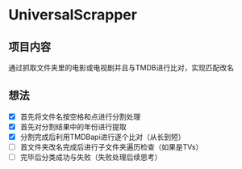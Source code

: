 # UniversalScrapper

## 项目内容
通过抓取文件夹里的电影或电视剧并且与TMDB进行比对，实现匹配改名

## 想法
- [x] 首先将文件名按空格和点进行分割处理
- [x] 首先对分割结果中的年份进行提取
- [x] 分割完成后利用TMDBapi进行逐个比对（从长到短）
- [ ] 首文件夹改名完成后进行子文件夹遍历检查（如果是TVs）
- [ ] 完毕后分类成功与失败（失败处理后续思考）